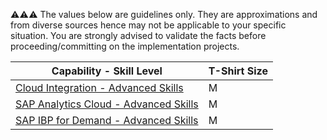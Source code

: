 :warning::warning::warning:  The values below are guidelines only. They are approximations and from diverse sources hence may not be applicable to your specific situation. You are strongly advised to validate the facts before proceeding/committing on the implementation projects.

Capability - Skill Level | T-Shirt Size
--- | ---
[Cloud Integration - Advanced Skills](../Application_Skill_Level_Definition.md#cloud-integration---advanced-skills) | M
[SAP Analytics Cloud - Advanced Skills](../Application_Skill_Level_Definition.md#sap-analytics-cloud---advanced-skills) | M
[SAP IBP for Demand - Advanced Skills](../Application_Skill_Level_Definition.md#sap-integrated-business-planning-ibp---advanced-skills) | M
